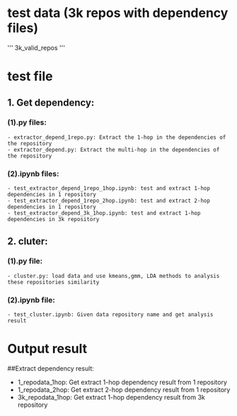 # test data (3k repos with dependency files)
'''
3k_valid_repos
'''


# test file

## 1. Get dependency:         
### (1).py files:      
    - extractor_depend_1repo.py: Extract the 1-hop in the dependencies of the repository
    - extractor_depend.py: Extract the multi-hop in the dependencies of the repository 
### (2).ipynb files:
    - test_extractor_depend_1repo_1hop.ipynb: test and extract 1-hop dependencies in 1 repository
    - test_extractor_depend_1repo_2hop.ipynb: test and extract 2-hop dependencies in 1 repository
    - test_extractor_depend_3k_1hop.ipynb: test and extract 1-hop dependencies in 3k repository
## 2. cluter:      
### (1).py file:
    - cluster.py: load data and use kmeans,gmm, LDA methods to analysis these repositories similarity
### (2).ipynb file:           
    - test_cluster.ipynb: Given data repository name and get analysis result
      
# Output result

##Extract dependency result:
- 1_repodata_1hop: Get extract  1-hop dependency result from 1 repository
- 1_repodata_2hop: Get extract  2-hop dependency result from 1 repository
- 3k_repodata_1hop: Get extract  1-hop dependency result from 3k repository

  
